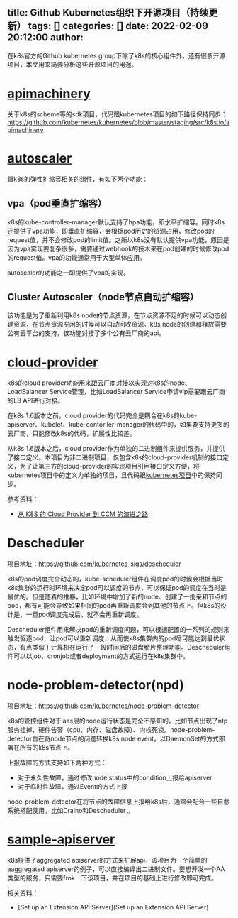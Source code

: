 title: Github Kubernetes组织下开源项目（持续更新）
tags: []
categories: []
date: 2022-02-09 20:12:00
author:
---
在k8s官方的Github kubernetes group下除了k8s的核心组件外，还有很多开源项目，本文用来简要分析这些开源项目的用途。
# [apimachinery](https://github.com/kubernetes/apimachinery)

关于k8s的scheme等的sdk项目，代码跟kubernetes项目的如下路径保持同步：
https://github.com/kubernetes/kubernetes/blob/master/staging/src/k8s.io/apimachinery

# [autoscaler](https://github.com/kubernetes/autoscaler)

跟k8s的弹性扩缩容相关的组件，有如下两个功能：

## vpa（pod垂直扩缩容）
k8s的kube-controller-manager默认支持了hpa功能，即水平扩缩容。同时k8s还提供了vpa功能，即垂直扩缩容，会根据pod历史的资源占用，修改pod的request值，并不会修改pod的limit值。之所以k8s没有默认提供vpa功能，原因是因为vpa实现要复杂很多，需要通过webhook的技术来在pod创建的时候修改pod的request值。vpa的功能通常用于大型单体应用。

autoscaler的功能之一即提供了vpa的实现。

## Cluster Autoscaler（node节点自动扩缩容）

该功能是为了重新利用k8s node的节点资源，在节点资源不足的时候可以动态创建资源，在节点资源空闲的时候可以自动回收资源。k8s node的创建和释放需要公有云平台的支持，该功能对接了多个公有云厂商的api。

# [cloud-provider](https://github.com/kubernetes/cloud-provider)

k8s的cloud provider功能用来跟云厂商对接以实现对k8s的node、LoadBalancer Service管理，比如LoadBalancer Service申请vip需要跟云厂商的LB API进行对接。

在k8s 1.6版本之前，cloud provider的代码完全是耦合在k8s的kube-apiserver、kubelet、kube-contorller-manager的代码中的，如果要支持更多的云厂商，只能修改k8s的代码，扩展性比较差。

从k8s 1.6版本之后，cloud provider作为单独的二进制组件来提供服务，并提供了接口定义。本项目为非二进制项目，仅包含k8s的cloud-provider机制的接口定义，为了让第三方的cloud-provider的实现项目引用接口定义方便，将kubernetes项目中的定义为单独的项目，且代码跟[kubernetes项目](https://github.com/kubernetes/kubernetes/tree/master/staging/src/k8s.io/cloud-provider)中的保持同步。

参考资料：
- [从 K8S 的 Cloud Provider 到 CCM 的演进之路](https://mp.weixin.qq.com/s/a_540yJ1EGVroJ9TpvYtPw)


# Descheduler
项目地址：https://github.com/kubernetes-sigs/descheduler

k8s的pod调度完全动态的，kube-scheduler组件在调度pod的时候会根据当时k8s集群的运行时环境来决定pod可以调度的节点，可以保证pod的调度在当时是最优的。但是随着的推移，比如环境中增加了新的node、创建了一批亲和节点的pod，都有可能会导致如果相同的pod再重新调度会到其他的节点上。但k8s的设计是，一旦pod调度完成后，就不会再重新调度。

Descheduler组件用来解决pod的重新调度问题，可以根据配置的一系列的规则来触发驱逐pod，让pod可以重新调度，从而使k8s集群内的pod尽可能达到最优状态，有点类似于计算机在运行了一段时间后的磁盘脆片整理功能。Descheduler组件可以以job、cronjob或者deployment的方式运行在k8s集群中。

# node-problem-detector(npd)
项目地址：https://github.com/kubernetes/node-problem-detector

k8s的管控组件对于iaas层的node运行状态是完全不感知的，比如节点出现了ntp服务挂掉、硬件告警（cpu、内存、磁盘故障）、内核死锁。node-problem-detector旨在将node节点的问题转换k8s node event，以DaemonSet的方式部署在所有的k8s节点上。

上报故障的方式支持如下两种方式：
- 对于永久性故障，通过修改node status中的condition上报给apiserver
- 对于临时性故障，通过Event的方式上报

node-problem-detector在将节点的故障信息上报给k8s后，通常会配合一些自愈系统搭配使用，比如Draino和Descheduler 。

# [sample-apiserver](https://github.com/kubernetes/sample-apiserver)

k8s提供了aggregated apiserver的方式来扩展api，该项目为一个简单的aaggregated apiserver的例子，可以直接编译出二进制文件。要想开发一个AA类型的服务，只需要frok一下该项目，并在项目的基础上进行修改即可完成。

相关资料：
- [Set up an Extension API Server](Set up an Extension API Server)